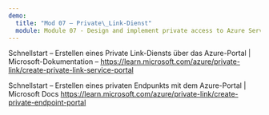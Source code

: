 ```yaml
---
demo:
  title: "Mod 07 – Private\_Link-Dienst"
  module: Module 07 - Design and implement private access to Azure Services
---
```

Schnellstart – Erstellen eines Private Link-Diensts über das Azure-Portal | Microsoft-Dokumentation – https://learn.microsoft.com/azure/private-link/create-private-link-service-portal

Schnellstart – Erstellen eines privaten Endpunkts mit dem Azure-Portal | Microsoft Docs https://learn.microsoft.com/azure/private-link/create-private-endpoint-portal

